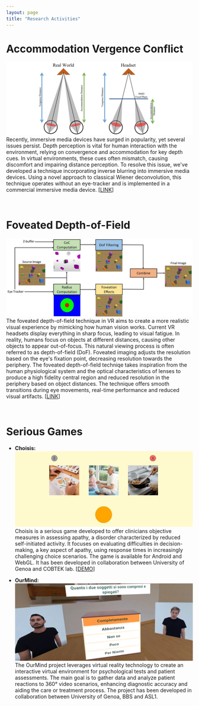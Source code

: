 ```yaml
---
layout: page
title: "Research Activities"
---
```


# Accommodation Vergence Conflict
![alt text](assets/VAC.jpg)
Recently, immersive media devices have surged in popularity, yet several issues persist. Depth perception is vital for human interaction with the environment, relying on convergence and accommodation for key depth cues. In virtual environments, these cues often mismatch, causing discomfort and impairing distance perception. To resolve this issue, we've developed a technique incorporating inverse blurring into immersive media devices. Using a novel approach to classical Wiener deconvolution, this technique operates without an eye-tracker and is implemented in a commercial immersive media device. [[LINK](https://ieeexplore.ieee.org/stamp/stamp.jsp?tp=&arnumber=10315149)]

<br>

# Foveated Depth-of-Field
![alt text](assets/FoveatedDoF.jpg)
The foveated depth-of-field technique in VR aims to create a more realistic visual experience by mimicking how human vision works. Current VR headsets display everything in sharp focus, leading to visual fatigue. In reality, humans focus on objects at different distances, causing other objects to appear out-of-focus. This natural viewing process is often referred to as depth-of-field (DoF). Foveated imaging adjusts the resolution based on the eye's fixation point, decreasing resolution towards the periphery. The foveated depth-of-field techniqe takes inspiration from the human physiological system and the optical characteristics of lenses to produce a high fidelity central region and reduced resolution in the periphery based on object distances. The technique offers smooth transitions during eye movements, real-time performance and reduced visual artifacts. [[LINK](https://github.com/RazeenHussain/FoveatedDoF_VR)]

<br>

# Serious Games
- **Choisis:**
![alt text](assets/Choisis.jpg)
Choisis is a serious game developed to offer clinicians objective measures in assessing apathy, a disorder characterized by reduced self-initiated activity. It focuses on evaluating difficulties in decision-making, a key aspect of apathy, using response times in increasingly challenging choice scenarios. The game is available for Android and WebGL. It has been developed in collaboration between University of Genoa and COBTEK lab. [[DEMO](https://razeenhussain.itch.io/choisis)]

- **OurMind:**
![alt text](assets/OurMind.jpg)
The OurMind project leverages virtual reality technology to create an interactive virtual environment for psychological tests and patient assessments. The main goal is to gather data and analyze patient reactions to 360° video scenarios, enhancing diagnostic accuracy and aiding the care or treatment process. The project has been developed in collaboration between University of Genoa, BBS and ASL1. 

